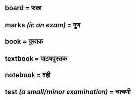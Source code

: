 ## board = फळा

## marks *(in an exam)* = गुण

## book = पुस्तक

## textbook = पाठ्यपुस्तक

## notebook = वही

## test *(a small/minor examination)* = चाचणी

